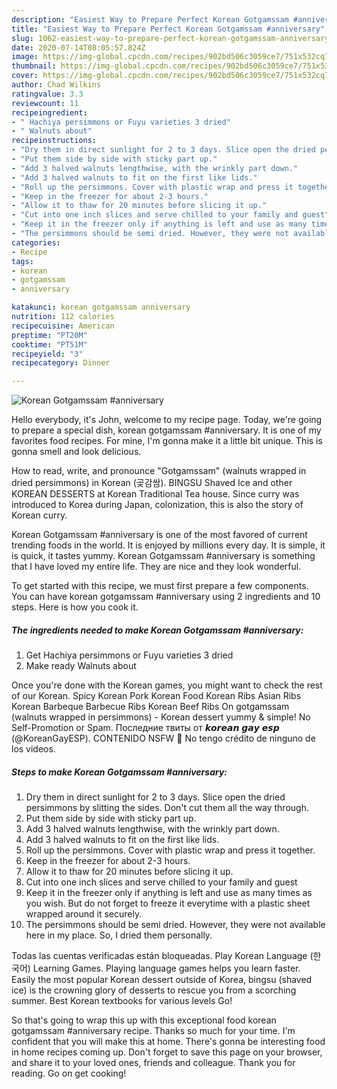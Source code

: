 ```yaml
---
description: "Easiest Way to Prepare Perfect Korean Gotgamssam #anniversary"
title: "Easiest Way to Prepare Perfect Korean Gotgamssam #anniversary"
slug: 1062-easiest-way-to-prepare-perfect-korean-gotgamssam-anniversary
date: 2020-07-14T08:05:57.824Z
image: https://img-global.cpcdn.com/recipes/902bd506c3059ce7/751x532cq70/korean-gotgamssam-anniversary-recipe-main-photo.jpg
thumbnail: https://img-global.cpcdn.com/recipes/902bd506c3059ce7/751x532cq70/korean-gotgamssam-anniversary-recipe-main-photo.jpg
cover: https://img-global.cpcdn.com/recipes/902bd506c3059ce7/751x532cq70/korean-gotgamssam-anniversary-recipe-main-photo.jpg
author: Chad Wilkins
ratingvalue: 3.3
reviewcount: 11
recipeingredient:
- " Hachiya persimmons or Fuyu varieties 3 dried"
- " Walnuts about"
recipeinstructions:
- "Dry them in direct sunlight for 2 to 3 days. Slice open the dried persimmons by slitting the sides. Don&#39;t cut them all the way through."
- "Put them side by side with sticky part up."
- "Add 3 halved walnuts lengthwise, with the wrinkly part down."
- "Add 3 halved walnuts to fit on the first like lids."
- "Roll up the persimmons. Cover with plastic wrap and press it together."
- "Keep in the freezer for about 2-3 hours."
- "Allow it to thaw for 20 minutes before slicing it up."
- "Cut into one inch slices and serve chilled to your family and guest"
- "Keep it in the freezer only if anything is left and use as many times as you wish. But do not forget to freeze it everytime with a plastic sheet wrapped around it securely."
- "The persimmons should be semi dried. However, they were not available here in my place. So, I dried them personally."
categories:
- Recipe
tags:
- korean
- gotgamssam
- anniversary

katakunci: korean gotgamssam anniversary 
nutrition: 112 calories
recipecuisine: American
preptime: "PT20M"
cooktime: "PT51M"
recipeyield: "3"
recipecategory: Dinner

---
```



![Korean Gotgamssam #anniversary](https://img-global.cpcdn.com/recipes/902bd506c3059ce7/751x532cq70/korean-gotgamssam-anniversary-recipe-main-photo.jpg)

Hello everybody, it's John, welcome to my recipe page. Today, we're going to prepare a special dish, korean gotgamssam #anniversary. It is one of my favorites food recipes. For mine, I'm gonna make it a little bit unique. This is gonna smell and look delicious.

How to read, write, and pronounce &#34;Gotgamssam&#34; (walnuts wrapped in dried persimmons) in Korean (곶감쌈). BINGSU Shaved Ice and other KOREAN DESSERTS at Korean Traditional Tea house. Since curry was introduced to Korea during Japan, colonization, this is also the story of Korean curry.

Korean Gotgamssam #anniversary is one of the most favored of current trending foods in the world. It is enjoyed by millions every day. It is simple, it is quick, it tastes yummy. Korean Gotgamssam #anniversary is something that I have loved my entire life. They are nice and they look wonderful.


To get started with this recipe, we must first prepare a few components. You can have korean gotgamssam #anniversary using 2 ingredients and 10 steps. Here is how you cook it.

<!--inarticleads1-->

##### The ingredients needed to make Korean Gotgamssam #anniversary:

1. Get  Hachiya persimmons or Fuyu varieties 3 dried
1. Make ready  Walnuts about


Once you&#39;re done with the Korean games, you might want to check the rest of our Korean. Spicy Korean Pork Korean Food Korean Ribs Asian Ribs Korean Barbeque Barbecue Ribs Korean Beef Ribs On gotgamssam (walnuts wrapped in persimmons) - Korean dessert yummy &amp; simple! No Self-Promotion or Spam. Последние твиты от 𝙠𝙤𝙧𝙚𝙖𝙣 𝙜𝙖𝙮 𝙚𝙨𝙥 (@KoreanGayESP). CONTENIDO NSFW 🔞 No tengo crédito de ninguno de los videos. 

<!--inarticleads2-->

##### Steps to make Korean Gotgamssam #anniversary:

1. Dry them in direct sunlight for 2 to 3 days. Slice open the dried persimmons by slitting the sides. Don&#39;t cut them all the way through.
1. Put them side by side with sticky part up.
1. Add 3 halved walnuts lengthwise, with the wrinkly part down.
1. Add 3 halved walnuts to fit on the first like lids.
1. Roll up the persimmons. Cover with plastic wrap and press it together.
1. Keep in the freezer for about 2-3 hours.
1. Allow it to thaw for 20 minutes before slicing it up.
1. Cut into one inch slices and serve chilled to your family and guest
1. Keep it in the freezer only if anything is left and use as many times as you wish. But do not forget to freeze it everytime with a plastic sheet wrapped around it securely.
1. The persimmons should be semi dried. However, they were not available here in my place. So, I dried them personally.


Todas las cuentas verificadas están bloqueadas. Play Korean Language (한국어) Learning Games. Playing language games helps you learn faster. Easily the most popular Korean dessert outside of Korea, bingsu (shaved ice) is the crowning glory of desserts to rescue you from a scorching summer. Best Korean textbooks for various levels Go! 

So that's going to wrap this up with this exceptional food korean gotgamssam #anniversary recipe. Thanks so much for your time. I'm confident that you will make this at home. There's gonna be interesting food in home recipes coming up. Don't forget to save this page on your browser, and share it to your loved ones, friends and colleague. Thank you for reading. Go on get cooking!

